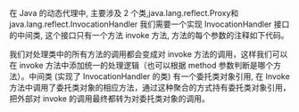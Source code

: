 
在 Java 的动态代理中, 主要涉及 2 个类,java.lang.reflect.Proxy和java.lang.reflect.InvocationHandler
我们需要一个实现 InvocationHandler 接口的中间类, 这个接口只有一个方法 invoke 方法, 方法的每个参数的注释如下代码。

我们对处理类中的所有方法的调用都会变成对 invoke 方法的调用，这样我们可以在 invoke 方法中添加统一的处理逻辑（也可以根据 method 参数判断是哪个方法）。中间类 (实现了 InvocationHandler 的类) 有一个委托类对象引用, 在 Invoke 方法中调用了委托类对象的相应方法，通过这种聚合的方式持有委托类对象引用，把外部对 invoke 的调用最终都转为对委托类对象的调用。